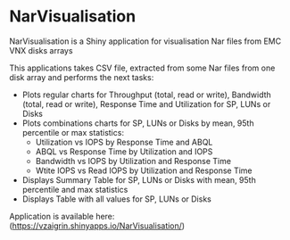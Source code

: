 # NarVisualisation
NarVisualisation is a Shiny application for visualisation Nar files from EMC VNX disks arrays

This applications takes CSV file, extracted from some Nar files from one disk array and performs the next tasks:
* Plots regular charts for Throughput (total, read or write), Bandwidth (total, read or write), Response Time and Utilization for SP, LUNs or Disks
* Plots combinations charts for SP, LUNs or Disks by mean, 95th percentile or max statistics:
  + Utilization vs IOPS by Response Time and ABQL
  + ABQL vs Response Time by Utilization and IOPS
  + Bandwidth vs IOPS by Utilization and Response Time
  + Wtite IOPS vs Read IOPS by Utilization and Response Time
* Displays Summary Table for SP, LUNs or Disks with mean, 95th percentile and max statistics
* Displays Table with all values  for SP, LUNs or Disks

Application is available here: (https://vzaigrin.shinyapps.io/NarVisualisation/)
